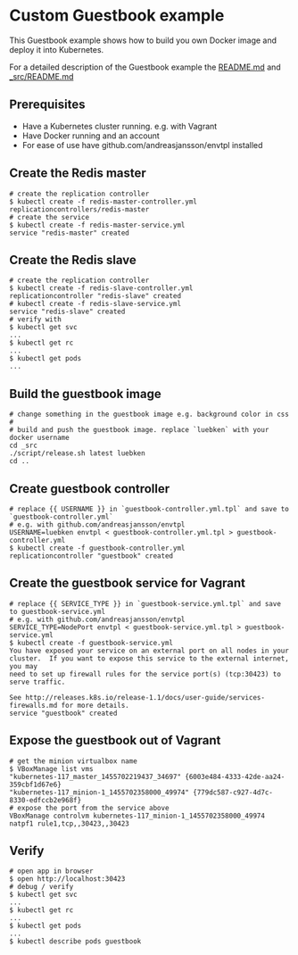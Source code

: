 # Custom Guestbook example 

This Guestbook example shows how to build you own Docker image and deploy it into Kubernetes.

For a detailed description of the Guestbook example the [README.md](README.md) and [_src/README.md](_src/README.md)

## Prerequisites

* Have a Kubernetes cluster running. e.g. with Vagrant
* Have Docker running and an account
* For ease of use have github.com/andreasjansson/envtpl installed


## Create the Redis master

    # create the replication controller
    $ kubectl create -f redis-master-controller.yml
    replicationcontrollers/redis-master
    # create the service
    $ kubectl create -f redis-master-service.yml
	service "redis-master" created

## Create the Redis slave

    # create the replication controller
    $ kubectl create -f redis-slave-controller.yml
	replicationcontroller "redis-slave" created
    # kubectl create -f redis-slave-service.yml
	service "redis-slave" created
	# verify with
	$ kubectl get svc
	...
	$ kubectl get rc
	...
	$ kubectl get pods
	...

## Build the guestbook image

	# change something in the guestbook image e.g. background color in css
	# 
	# build and push the guestbook image. replace `luebken` with your docker username
	cd _src
	./script/release.sh latest luebken
	cd ..

## Create guestbook controller
	
	# replace {{ USERNAME }} in `guestbook-controller.yml.tpl` and save to `guestbook-controller.yml`
	# e.g. with github.com/andreasjansson/envtpl
	USERNAME=luebken envtpl < guestbook-controller.yml.tpl > guestbook-controller.yml
	$ kubectl create -f guestbook-controller.yml
	replicationcontroller "guestbook" created


## Create the guestbook service for Vagrant
	
	# replace {{ SERVICE_TYPE }} in `guestbook-service.yml.tpl` and save to guestbook-service.yml
	# e.g. with github.com/andreasjansson/envtpl
	SERVICE_TYPE=NodePort envtpl < guestbook-service.yml.tpl > guestbook-service.yml
	$ kubectl create -f guestbook-service.yml
	You have exposed your service on an external port on all nodes in your
	cluster.  If you want to expose this service to the external internet, you may
	need to set up firewall rules for the service port(s) (tcp:30423) to serve traffic.

	See http://releases.k8s.io/release-1.1/docs/user-guide/services-firewalls.md for more details.
	service "guestbook" created

## Expose the guestbook out of Vagrant
		
	# get the minion virtualbox name
	$ VBoxManage list vms
	"kubernetes-117_master_1455702219437_34697" {6003e484-4333-42de-aa24-359cbf1d67e6}
	"kubernetes-117_minion-1_1455702358000_49974" {779dc587-c927-4d7c-8330-edfccb2e968f}
	# expose the port from the service above
	VBoxManage controlvm kubernetes-117_minion-1_1455702358000_49974 natpf1 rule1,tcp,,30423,,30423

## Verify

	# open app in browser
	$ open http://localhost:30423
	# debug / verify
	$ kubectl get svc
	...
	$ kubectl get rc
	...
	$ kubectl get pods
	...
    $ kubectl describe pods guestbook